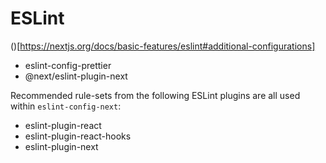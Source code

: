 # ESLint

()[https://nextjs.org/docs/basic-features/eslint#additional-configurations]
- eslint-config-prettier
- @next/eslint-plugin-next



Recommended rule-sets from the following ESLint plugins are all used within `eslint-config-next`:

- eslint-plugin-react
- eslint-plugin-react-hooks
- eslint-plugin-next
